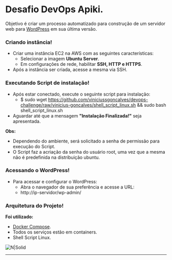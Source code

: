 # Desafio DevOps Apiki.

Objetivo é criar um processo automatizado para construção de um servidor web para [WordPress](https://wordpress.org/) em sua última versão.

### Criando instância!

- Criar uma instância EC2 na AWS com as seguintes características:
  - Selecionar a imagem **Ubuntu Server**.
  - Em configurações de rede, habilitar **SSH, HTTP e HTTPS**.
- Após a instância ser criada, acesse a mesma via SSH.

### Executando Script de instalação!

- Após estar conectado, execute o seguinte script para instalação:
  - $ sudo wget https://github.com/viniciussgoncalves/devops-challenge/raw/vinicius-goncalves/shell_script_linux.sh && sudo bash shell_script_linux.sh
- Aguardar até que a mensagem **"Instalação Finalizada!"** seja apresentada.

**Obs:**

- Dependendo do ambiente, será solicitado a senha de permissão para execução do Script.
- O Script faz a acriação da senha do usuário root, uma vez que a mesma não é predefinida na distribuição ubuntu.

### Acessando o WordPress!

- Para acessar e configurar o WordPress:
  - Abra o navegador de sua preferência e acesse a URL:
  - http://ip-servidor/wp-admin/

### Arquitetura do Projeto!

**Foi utilizado:**

- [Docker Compose](https://docs.docker.com/compose/).
- Todos os serviços estão em containers.
- Shell Script Linux.

![N|Solid](https://i.ibb.co/bgjXynZ/devops-challenge-diagram-drawio.png)

---
